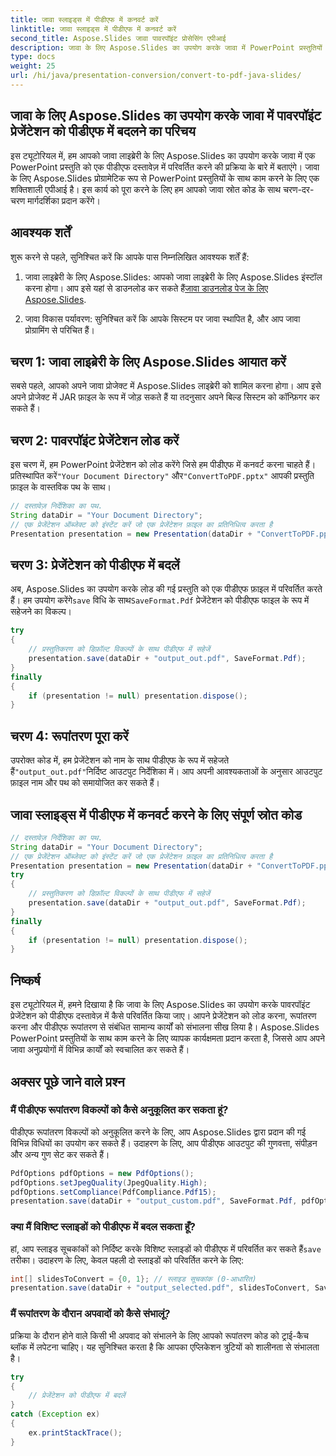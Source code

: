 ```yaml
---
title: जावा स्लाइड्स में पीडीएफ में कनवर्ट करें
linktitle: जावा स्लाइड्स में पीडीएफ में कनवर्ट करें
second_title: Aspose.Slides जावा पावरपॉइंट प्रोसेसिंग एपीआई
description: जावा के लिए Aspose.Slides का उपयोग करके जावा में PowerPoint प्रस्तुतियों को पीडीएफ में परिवर्तित करना सीखें। निर्बाध पावरपॉइंट-टू-पीडीएफ रूपांतरण के लिए स्रोत कोड और अक्सर पूछे जाने वाले प्रश्नों के साथ हमारे चरण-दर-चरण मार्गदर्शिका का पालन करें।
type: docs
weight: 25
url: /hi/java/presentation-conversion/convert-to-pdf-java-slides/
---
```


## जावा के लिए Aspose.Slides का उपयोग करके जावा में पावरपॉइंट प्रेजेंटेशन को पीडीएफ में बदलने का परिचय

इस ट्यूटोरियल में, हम आपको जावा लाइब्रेरी के लिए Aspose.Slides का उपयोग करके जावा में एक PowerPoint प्रस्तुति को एक पीडीएफ दस्तावेज़ में परिवर्तित करने की प्रक्रिया के बारे में बताएंगे। जावा के लिए Aspose.Slides प्रोग्रामेटिक रूप से PowerPoint प्रस्तुतियों के साथ काम करने के लिए एक शक्तिशाली एपीआई है। इस कार्य को पूरा करने के लिए हम आपको जावा स्रोत कोड के साथ चरण-दर-चरण मार्गदर्शिका प्रदान करेंगे।

## आवश्यक शर्तें

शुरू करने से पहले, सुनिश्चित करें कि आपके पास निम्नलिखित आवश्यक शर्तें हैं:

1. जावा लाइब्रेरी के लिए Aspose.Slides: आपको जावा लाइब्रेरी के लिए Aspose.Slides इंस्टॉल करना होगा। आप इसे यहां से डाउनलोड कर सकते हैं[जावा डाउनलोड पेज के लिए Aspose.Slides](https://releases.aspose.com/slides/java/).

2. जावा विकास पर्यावरण: सुनिश्चित करें कि आपके सिस्टम पर जावा स्थापित है, और आप जावा प्रोग्रामिंग से परिचित हैं।

## चरण 1: जावा लाइब्रेरी के लिए Aspose.Slides आयात करें

सबसे पहले, आपको अपने जावा प्रोजेक्ट में Aspose.Slides लाइब्रेरी को शामिल करना होगा। आप इसे अपने प्रोजेक्ट में JAR फ़ाइल के रूप में जोड़ सकते हैं या तदनुसार अपने बिल्ड सिस्टम को कॉन्फ़िगर कर सकते हैं।

## चरण 2: पावरपॉइंट प्रेजेंटेशन लोड करें

 इस चरण में, हम PowerPoint प्रेजेंटेशन को लोड करेंगे जिसे हम पीडीएफ में कनवर्ट करना चाहते हैं। प्रतिस्थापित करें`"Your Document Directory"` और`"ConvertToPDF.pptx"` आपकी प्रस्तुति फ़ाइल के वास्तविक पथ के साथ।

```java
// दस्तावेज़ निर्देशिका का पथ.
String dataDir = "Your Document Directory";
// एक प्रेजेंटेशन ऑब्जेक्ट को इंस्टेंट करें जो एक प्रेजेंटेशन फ़ाइल का प्रतिनिधित्व करता है
Presentation presentation = new Presentation(dataDir + "ConvertToPDF.pptx");
```

## चरण 3: प्रेजेंटेशन को पीडीएफ में बदलें

 अब, Aspose.Slides का उपयोग करके लोड की गई प्रस्तुति को एक पीडीएफ फ़ाइल में परिवर्तित करते हैं। हम उपयोग करेंगे`save` विधि के साथ`SaveFormat.Pdf` प्रेजेंटेशन को पीडीएफ फाइल के रूप में सहेजने का विकल्प।

```java
try
{
    // प्रस्तुतिकरण को डिफ़ॉल्ट विकल्पों के साथ पीडीएफ में सहेजें
    presentation.save(dataDir + "output_out.pdf", SaveFormat.Pdf);
}
finally
{
    if (presentation != null) presentation.dispose();
}
```

## चरण 4: रूपांतरण पूरा करें

 उपरोक्त कोड में, हम प्रेजेंटेशन को नाम के साथ पीडीएफ के रूप में सहेजते हैं`"output_out.pdf"`निर्दिष्ट आउटपुट निर्देशिका में। आप अपनी आवश्यकताओं के अनुसार आउटपुट फ़ाइल नाम और पथ को समायोजित कर सकते हैं।

## जावा स्लाइड्स में पीडीएफ में कनवर्ट करने के लिए संपूर्ण स्रोत कोड

```java
// दस्तावेज़ निर्देशिका का पथ.
String dataDir = "Your Document Directory";
// एक प्रेजेंटेशन ऑब्जेक्ट को इंस्टेंट करें जो एक प्रेजेंटेशन फ़ाइल का प्रतिनिधित्व करता है
Presentation presentation = new Presentation(dataDir + "ConvertToPDF.pptx");
try
{
	// प्रस्तुतिकरण को डिफ़ॉल्ट विकल्पों के साथ पीडीएफ में सहेजें
	presentation.save(dataDir + "output_out.pdf", SaveFormat.Pdf);
}
finally
{
	if (presentation != null) presentation.dispose();
}
```

## निष्कर्ष

इस ट्यूटोरियल में, हमने दिखाया है कि जावा के लिए Aspose.Slides का उपयोग करके पावरपॉइंट प्रेजेंटेशन को पीडीएफ दस्तावेज़ में कैसे परिवर्तित किया जाए। आपने प्रेजेंटेशन को लोड करना, रूपांतरण करना और पीडीएफ रूपांतरण से संबंधित सामान्य कार्यों को संभालना सीख लिया है। Aspose.Slides PowerPoint प्रस्तुतियों के साथ काम करने के लिए व्यापक कार्यक्षमता प्रदान करता है, जिससे आप अपने जावा अनुप्रयोगों में विभिन्न कार्यों को स्वचालित कर सकते हैं।

## अक्सर पूछे जाने वाले प्रश्न

### मैं पीडीएफ रूपांतरण विकल्पों को कैसे अनुकूलित कर सकता हूं?

पीडीएफ रूपांतरण विकल्पों को अनुकूलित करने के लिए, आप Aspose.Slides द्वारा प्रदान की गई विभिन्न विधियों का उपयोग कर सकते हैं। उदाहरण के लिए, आप पीडीएफ आउटपुट की गुणवत्ता, संपीड़न और अन्य गुण सेट कर सकते हैं।

```java
PdfOptions pdfOptions = new PdfOptions();
pdfOptions.setJpegQuality(JpegQuality.High);
pdfOptions.setCompliance(PdfCompliance.Pdf15);
presentation.save(dataDir + "output_custom.pdf", SaveFormat.Pdf, pdfOptions);
```

### क्या मैं विशिष्ट स्लाइडों को पीडीएफ में बदल सकता हूँ?

 हां, आप स्लाइड सूचकांकों को निर्दिष्ट करके विशिष्ट स्लाइडों को पीडीएफ में परिवर्तित कर सकते हैं`save` तरीका। उदाहरण के लिए, केवल पहली दो स्लाइडों को परिवर्तित करने के लिए:

```java
int[] slidesToConvert = {0, 1}; // स्लाइड सूचकांक (0-आधारित)
presentation.save(dataDir + "output_selected.pdf", slidesToConvert, SaveFormat.Pdf);
```

### मैं रूपांतरण के दौरान अपवादों को कैसे संभालूं?

प्रक्रिया के दौरान होने वाले किसी भी अपवाद को संभालने के लिए आपको रूपांतरण कोड को ट्राई-कैच ब्लॉक में लपेटना चाहिए। यह सुनिश्चित करता है कि आपका एप्लिकेशन त्रुटियों को शालीनता से संभालता है।

```java
try
{
    // प्रेजेंटेशन को पीडीएफ में बदलें
}
catch (Exception ex)
{
    ex.printStackTrace();
}
```